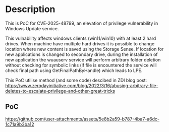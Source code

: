 # Description
This is PoC for CVE-2025-48799, an elevation of privilege vulnerability in Windows Update service.

This vulnability affects windows clients (win11/win10) with at least 2 hard drives. When machine have multiple hard drives it is possible to change location where new content is saved using the Storage Sense. If location for new applications is changed to secondary drive, during the installation of new application the wuauserv service will perform arbitrary folder deletion without checking for symbolic links (if file is encountered the service will check final path using GetFinalPathByHandle) which leads to LPE.

This PoC utilise method (and some code) descibed in ZDI blog post: https://www.zerodayinitiative.com/blog/2022/3/16/abusing-arbitrary-file-deletes-to-escalate-privilege-and-other-great-tricks

## PoC


https://github.com/user-attachments/assets/5e8b2a59-b787-4ba7-a6dc-1c71a9b3ba12

